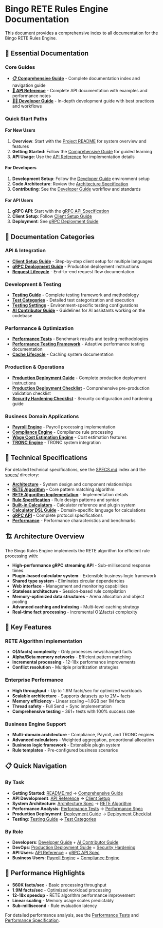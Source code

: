 # Bingo RETE Rules Engine Documentation

This document provides a comprehensive index to all documentation for the Bingo RETE Rules Engine.

## 📖 Essential Documentation

### Core Guides
- **[📋 Comprehensive Guide](docs/comprehensive-guide.md)** - Complete documentation index and navigation guide
- **[🔧 API Reference](docs/api-reference.md)** - Complete API documentation with examples and performance notes  
- **[👨‍💻 Developer Guide](docs/developer-guide.md)** - In-depth development guide with best practices and workflows

### Quick Start Paths

#### For New Users
1. **Overview**: Start with the [Project README](README.md) for system overview and features
2. **Getting Started**: Follow the [Comprehensive Guide](docs/comprehensive-guide.md) for guided learning
3. **API Usage**: Use the [API Reference](docs/api-reference.md) for implementation details

#### For Developers  
1. **Development Setup**: Follow the [Developer Guide](docs/developer-guide.md) environment setup
2. **Code Architecture**: Review the [Architecture Specification](specs/architecture.md)
3. **Contributing**: See the [Developer Guide](docs/developer-guide.md) workflow and standards

#### For API Users
1. **gRPC API**: Start with the [gRPC API Specification](specs/grpc-api.md)
2. **Client Setup**: Follow [Client Setup Guide](docs/client-setup.md) 
3. **Deployment**: See [gRPC Deployment Guide](docs/grpc-deployment-guide.md)

## 📁 Documentation Categories

### API & Integration
- **[Client Setup Guide](docs/client-setup.md)** - Step-by-step client setup for multiple languages
- **[gRPC Deployment Guide](docs/grpc-deployment-guide.md)** - Production deployment instructions
- **[Request Lifecycle](docs/request-lifecycle.md)** - End-to-end request flow documentation

### Development & Testing
- **[Testing Guide](docs/testing-guide.md)** - Complete testing framework and methodology
- **[Test Categories](docs/test-categories.md)** - Detailed test categorization and execution
- **[Testing Settings](docs/testing-settings.md)** - Environment-specific testing configurations
- **[AI Contributor Guide](docs/ai-contributor-guide.md)** - Guidelines for AI assistants working on the codebase

### Performance & Optimization  
- **[Performance Tests](docs/performance-tests.md)** - Benchmark results and testing methodologies
- **[Performance Testing Framework](docs/performance-testing.md)** - Adaptive performance testing documentation
- **[Cache Lifecycle](docs/cache-lifecycle.md)** - Caching system documentation

### Production & Operations
- **[Production Deployment Guide](docs/production-deployment-guide.md)** - Complete production deployment instructions
- **[Production Deployment Checklist](docs/production-deployment-checklist.md)** - Comprehensive pre-production validation checklist
- **[Security Hardening Checklist](docs/security-hardening-checklist.md)** - Security configuration and hardening guide

### Business Domain Applications
- **[Payroll Engine](docs/payroll-engine.md)** - Payroll processing implementation
- **[Compliance Engine](docs/compliance-engine.md)** - Compliance rule processing  
- **[Wage Cost Estimation Engine](docs/wage-cost-estimation-engine.md)** - Cost estimation features
- **[TRONC Engine](docs/tronc-engine.md)** - TRONC system integration

## 🔬 Technical Specifications

For detailed technical specifications, see the [SPECS.md](SPECS.md) index and the [specs/](specs/) directory:

- **[Architecture](specs/architecture.md)** - System design and component relationships
- **[RETE Algorithm](specs/rete-algorithm.md)** - Core pattern matching algorithm
- **[RETE Algorithm Implementation](specs/rete-algorithm-implementation.md)** - Implementation details
- **[Rule Specification](specs/rule-specification.md)** - Rule design patterns and syntax
- **[Built-in Calculators](specs/built-in-calculators.md)** - Calculator reference and plugin system
- **[Calculator DSL Guide](specs/calculator-dsl-guide.md)** - Domain-specific language for calculations
- **[gRPC API](specs/grpc-api.md)** - Complete protocol specifications
- **[Performance](specs/performance.md)** - Performance characteristics and benchmarks

## 🏗️ Architecture Overview

The Bingo Rules Engine implements the RETE algorithm for efficient rule processing with:

- **High-performance gRPC streaming API** - Sub-millisecond response times
- **Plugin-based calculator system** - Extensible business logic framework
- **Shared type system** - Eliminates circular dependencies
- **Web interface** - Management and monitoring capabilities
- **Stateless architecture** - Session-based rule compilation
- **Memory-optimized data structures** - Arena allocation and object pooling
- **Advanced caching and indexing** - Multi-level caching strategy
- **Real-time fact processing** - Incremental O(Δfacts) complexity

## 🚀 Key Features

### RETE Algorithm Implementation
- **O(Δfacts) complexity** - Only processes new/changed facts
- **Alpha/Beta memory networks** - Efficient pattern matching
- **Incremental processing** - 12-18x performance improvements
- **Conflict resolution** - Multiple prioritization strategies

### Enterprise Performance
- **High throughput** - Up to 1.9M facts/sec for optimized workloads
- **Scalable architecture** - Supports datasets up to 2M+ facts
- **Memory efficiency** - Linear scaling ~1.6GB per 1M facts
- **Thread safety** - Full Send + Sync implementation
- **Comprehensive testing** - 361+ tests with 100% success rate

### Business Engine Support
- **Multi-domain architecture** - Compliance, Payroll, and TRONC engines
- **Advanced calculators** - Weighted aggregation, proportional allocation
- **Business logic framework** - Extensible plugin system
- **Rule templates** - Pre-configured business scenarios

## 📋 Quick Navigation

### By Task
- **Getting Started**: [README.md](README.md) → [Comprehensive Guide](docs/comprehensive-guide.md)
- **API Development**: [API Reference](docs/api-reference.md) → [Client Setup](docs/client-setup.md)
- **System Architecture**: [Architecture Spec](specs/architecture.md) → [RETE Algorithm](specs/rete-algorithm.md)
- **Performance Analysis**: [Performance Tests](docs/performance-tests.md) → [Performance Spec](specs/performance.md)
- **Production Deployment**: [Deployment Guide](docs/production-deployment-guide.md) → [Deployment Checklist](docs/production-deployment-checklist.md)
- **Testing**: [Testing Guide](docs/testing-guide.md) → [Test Categories](docs/test-categories.md)

### By Role
- **Developers**: [Developer Guide](docs/developer-guide.md) + [AI Contributor Guide](docs/ai-contributor-guide.md)
- **DevOps**: [Production Deployment Guide](docs/production-deployment-guide.md) + [Security Hardening](docs/security-hardening-checklist.md)
- **API Users**: [API Reference](docs/api-reference.md) + [gRPC API Spec](specs/grpc-api.md)
- **Business Users**: [Payroll Engine](docs/payroll-engine.md) + [Compliance Engine](docs/compliance-engine.md)

## 🎯 Performance Highlights

- **560K facts/sec** - Basic processing throughput
- **1.9M facts/sec** - Optimized workload processing
- **12-18x speedup** - RETE algorithm performance improvement
- **Linear scaling** - Memory usage scales predictably
- **Sub-millisecond** - Rule evaluation latency

For detailed performance analysis, see the [Performance Tests](docs/performance-tests.md) and [Performance Specification](specs/performance.md).
